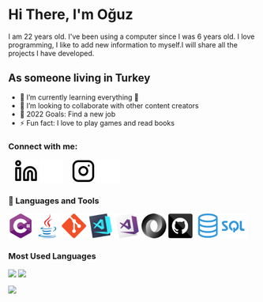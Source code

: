 #  Hi There, I'm Oğuz 

I am 22 years old. I've been using a computer since I was 6 years old. I love programming, I like to add new information to myself.I will share all the projects I have developed.

## As someone living in Turkey
- 🌱 I’m currently learning everything 🤣
- 👯 I’m looking to collaborate with other content creators
- 🥅 2022 Goals: Find a new job
- ⚡ Fun fact: I love to play games and read books


### Connect with me:

&nbsp;&nbsp;
[![website](./img/linkedin-light.svg)](https://www.linkedin.com/in/oguzhansadikoglu/#gh-light-mode-only)
[![website](./img/linkedin-dark.svg)](https://www.linkedin.com/in/oguzhansadikoglu/#gh-dark-mode-only)
&nbsp;&nbsp;
[![website](./img/instagram-light.svg)](https://www.instagram.com/ouz.spy#gh-light-mode-only)
[![website](./img/instagram-dark.svg)](https://www.instagram.com/ouz.spy#gh-dark-mode-only)

### 💼 Languages and Tools

<p align="left">
  <code><img title="C#" height="50" src="https://github.com/Reena-dll/Reena-dll/blob/main/img/cSharp.svg"></code>
  <code><img title="Java" height="50" src="https://github.com/Reena-dll/Reena-dll/blob/main/img/java-original.svg"></code>
  <code><img title="Git" height="50" src="https://github.com/Reena-dll/Reena-dll/blob/main/img/git-original.svg"></code>
  <code><img title="Visual Studio Code" height="50" src="https://github.com/Reena-dll/Reena-dll/blob/main/img/vscode.png"></code>
  <code><img title="Microsoft Visual Studio" height="50" src="https://github.com/Reena-dll/Reena-dll/blob/main/img/visualstudio.png"></code>  
  <code><img title="JSON" height="50" src="https://github.com/Reena-dll/Reena-dll/blob/main/img/json.svg"></code>
  <code><img title="GitHub" height="50" src="https://github.com/Reena-dll/Reena-dll/blob/main/img/github.svg"></code>
  <code><img title="SQL" height="50" src="https://github.com/Reena-dll/Reena-dll/blob/main/img/sql.png"></code>
</p>

### Most Used Languages

<img src="https://github-readme-stats.vercel.app/api?username=Reena-dll&&show_icons=true&title_color=ffffff&icon_color=bb2acf&text_color=daf7dc&bg_color=151515">
<img src="https://github-readme-stats.vercel.app/api/top-langs/?username=Reena-dll&layout=compact&theme=dark" width="500" >

![](https://komarev.com/ghpvc/?username=reena-dll)
